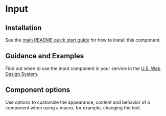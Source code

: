 # Input

## Installation

See the [main README quick start guide](https://designsystem.digital.gov/) for how to install this component.

## Guidance and Examples

Find out when to use the input component in your service in the [U.S. Web Design System](https://designsystem.digital.gov/components/text-input).

## Component options

Use options to customize the appearance, content and behavior of a component when using a macro, for example, changing the text.
